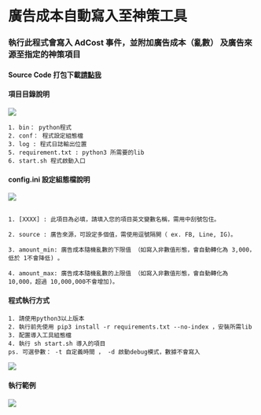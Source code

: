 # 廣告成本自動寫入至神策工具


###  執行此程式會寫入 AdCost 事件，並附加廣告成本（亂數） 及廣告來源至指定的神策項目


####  Source Code 打包下載[請點我](https://downgit.github.io/#/home?url=https://github.com/JeffWen0105/howhow/tree/main/Python/SensorsData/adCostMaker) 


#### 項目目錄說明

![](https://i.imgur.com/cgOl9lQ.png)


```
1. bin： python程式
2. conf： 程式設定組態檔
3. log : 程式日誌輸出位置
5. requirement.txt : python3 所需要的lib
6. start.sh 程式啟動入口
```

#### config.ini 設定組態檔說明

![](https://i.imgur.com/Sw9HkIw.png)


```

1. [XXXX] : 此項目為必填，請填入您的項目英文變數名稱，需用中刮號包住。

2. source : 廣告來源，可設定多個值，需使用逗號隔開（ ex. FB, Line, IG)。

3. amount_min: 廣告成本隨機亂數的下限值 （如寫入非數值形態，會自動轉化為 3,000，低於 1不會降低) 。

4. amount_max: 廣告成本隨機亂數的上限值 （如寫入非數值形態，會自動轉化為 10,000，超過 10,000,000不會增加)。
```




#### 程式執行方式

```
1. 請使用python3以上版本
2. 執行前先使用 pip3 install -r requirements.txt --no-index ，安裝所需lib
3. 配置導入工具組態檔
4. 執行 sh start.sh 導入的項目
ps. 可選參數： -t 自定義時間 ， -d 啟動debug模式，數據不會寫入
```

![](https://i.imgur.com/WtbKe14.png)


#### 執行範例

![](https://i.imgur.com/Hejy9Jf.png)


